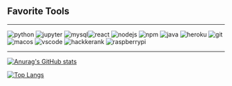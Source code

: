 ## Favorite Tools
---
![python](https://img.shields.io/badge/Python-3776AB?style=for-the-badge&logo=python&logoColor=white) ![jupyter](	https://img.shields.io/badge/Jupyter-F37626.svg?&style=for-the-badge&logo=Jupyter&logoColor=white) ![mysql](https://img.shields.io/badge/MySQL-00000F?style=for-the-badge&logo=mysql&logoColor=white)![react](https://img.shields.io/badge/React-20232A?style=for-the-badge&logo=react&logoColor=61DAFB) ![nodejs](https://img.shields.io/badge/Node.js-339933?style=for-the-badge&logo=nodedotjs&logoColor=white)  ![npm](https://img.shields.io/badge/npm-CB3837?style=for-the-badge&logo=npm&logoColor=white) ![java](https://img.shields.io/badge/Java-ED8B00?style=for-the-badge&logo=java&logoColor=white) ![heroku](https://img.shields.io/badge/Heroku-430098?style=for-the-badge&logo=heroku&logoColor=white) ![git](https://img.shields.io/badge/Git-F05032?style=for-the-badge&logo=git&logoColor=white) ![macos](https://img.shields.io/badge/mac%20os-000000?style=for-the-badge&logo=apple&logoColor=white) ![vscode](https://img.shields.io/badge/Visual_Studio_Code-0078D4?style=for-the-badge&logo=visual%20studio%20code&logoColor=white) ![hackkerank](https://img.shields.io/badge/-Hackerrank-2EC866?style=for-the-badge&logo=HackerRank&logoColor=white) ![raspberrypi](https://img.shields.io/badge/Raspberry%20Pi-A22846?style=for-the-badge&logo=Raspberry%20Pi&logoColor=white)


---
[![Anurag's GitHub stats](https://github-readme-stats.vercel.app/api?username=cybergirldinah&count_private=true&show_icons=true&theme=tokyonight)](https://github.com/anuraghazra/github-readme-stats)

[![Top Langs](https://github-readme-stats.vercel.app/api/top-langs/?username=cybergirldinah&layout=compact&theme=tokyonight)](https://github.com/anuraghazra/github-readme-stats)
